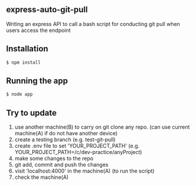 ## express-auto-git-pull
Writing an express API to call a bash script for conducting git pull when users access the endpoint 

## Installation
```bash
$ npm install
```

## Running the app
```bash
$ node app
```

## Try to update
1. use another machine(B) to carry on git clone any repo. (can use current machine(A) if do not have another device) 
2. create a testing branch (e.g. test-git-pull) 
3. create .env file to set 'YOUR_PROJECT_PATH' (e.g. YOUR_PROJECT_PATH=/c/dev-practice/anyProject)
4. make some changes to the repo
5. git add, commit and push the changes
6. visit 'localhost:4000' in the machine(A) (to run the script)
7. check the machine(A) 

